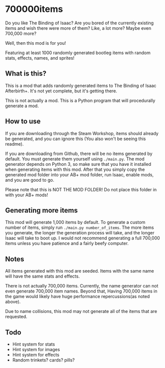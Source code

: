 # 700000items
Do you like The Binding of Isaac? Are you bored of the currently existing items
and wish there were more of them? Like, a lot more? Maybe even 700,000 more?

Well, then this mod is for you!

Featuring at least 1000 randomly generated bootleg items with random stats,
effects, names, and sprites!


## What is this?
This is a mod that adds randomly generated items to The Binding of Isaac
Afterbirth+. It's not yet complete, but it's getting there.

This is not actually a mod. This is a Python program that will procedurally
generate a mod.

## How to use
If you are downloading through the Steam Workshop, items should already be
generated, and you can ignore this (You also won't be seeing this readme).

If you are downloading from Github, there will be no items generated by default.
You must generate them yourself using `./main.py`. The mod generator depends on
Python 3, so make sure that you have it installed when generating items with
this mod. After that you simply copy the generated mod folder into your AB+ mod
folder, run Isaac, enable mods, and you are good to go.

Please note that this is NOT THE MOD FOLDER! Do not place this folder in with
your AB+ mods!

## Generating more items
This mod will generate 1,000 items by default. To generate a custom number of
items, simply run `./main.py number_of_items`. The more items you generate, the
longer the generation process will take, and the longer Isaac will take to boot
up. I would not recommend generating a full 700,000 items unless you have
patience and a fairly beefy computer.

## Notes
All items generated with this mod are seeded. Items with the same name will have
the same stats and effects.

There is not actually 700,000 items. Currently, the name generator can not even
generate 700,000 item names. Beyond that, Having 700,000 items in the game would
likely have huge performance repercussions(as noted above).

Due to name collisions, this mod may not generate all of the items that are
requested.

## Todo

* Hint system for stats
* Hint system for images
* Hint system for effects
* Random trinkets? cards? pills?
